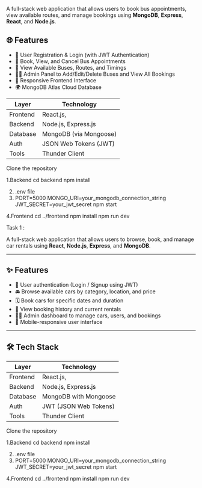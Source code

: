 A full-stack web application that allows users to book bus appointments, view available routes, and manage bookings using **MongoDB**, **Express**, **React**, and **Node.js**.


## 🌐 Features

- 🔐 User Registration & Login (with JWT Authentication)
- 📅 Book, View, and Cancel Bus Appointments
- 🚌 View Available Buses, Routes, and Timings
- 🧑‍💼 Admin Panel to Add/Edit/Delete Buses and View All Bookings
- 📱 Responsive Frontend Interface
- 🌍 MongoDB Atlas Cloud Database



| Layer       | Technology           |
|-------------|----------------------|
| Frontend    | React.js, |
| Backend     | Node.js, Express.js  |
| Database    | MongoDB (via Mongoose) |
| Auth        | JSON Web Tokens (JWT) |
| Tools       | Thunder Client |

Clone the repository

1.Backend
cd backend
npm install

2. .env file
3. PORT=5000
MONGO_URI=your_mongodb_connection_string
JWT_SECRET=your_jwt_secret
npm start

4.Frontend
cd ../frontend
npm install
npm run dev


Task 1 :

A full-stack web application that allows users to browse, book, and manage car rentals using **React**, **Node.js**, **Express**, and **MongoDB**.

---

## ✨ Features

- 🔐 User authentication (Login / Signup using JWT)
- 🚘 Browse available cars by category, location, and price
- 🗓 Book cars for specific dates and duration
- 📄 View booking history and current rentals
- 🧑‍💼 Admin dashboard to manage cars, users, and bookings
- 📱 Mobile-responsive user interface

---

## 🛠 Tech Stack

| Layer       | Technology           |
|-------------|----------------------|
| Frontend    | React.js,  |
| Backend     | Node.js, Express.js  |
| Database    | MongoDB with Mongoose |
| Auth        | JWT (JSON Web Tokens) |
| Tools       | Thunder Client  |

Clone the repository

1.Backend
cd backend
npm install

2. .env file
3. PORT=5000
MONGO_URI=your_mongodb_connection_string
JWT_SECRET=your_jwt_secret
npm start

4.Frontend
cd ../frontend
npm install
npm run dev
